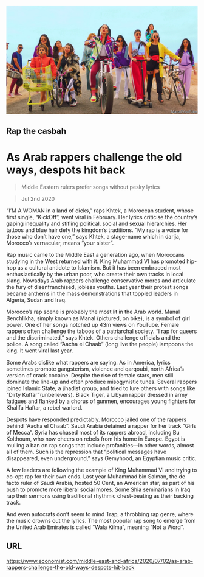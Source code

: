 ![](./images/20200704_MAP002_0.jpg)

## Rap the casbah

# As Arab rappers challenge the old ways, despots hit back

> Middle Eastern rulers prefer songs without pesky lyrics

> Jul 2nd 2020

“I’M A WOMAN in a land of dicks,” raps Khtek, a Moroccan student, whose first single, “KickOff”, went viral in February. Her lyrics criticise the country’s gaping inequality and stifling political, social and sexual hierarchies. Her tattoos and blue hair defy the kingdom’s traditions. “My rap is a voice for those who don’t have one,” says Khtek, a stage-name which in darija, Morocco’s vernacular, means “your sister”.

Rap music came to the Middle East a generation ago, when Moroccans studying in the West returned with it. King Muhammad VI has promoted hip-hop as a cultural antidote to Islamism. But it has been embraced most enthusiastically by the urban poor, who create their own tracks in local slang. Nowadays Arab rappers challenge conservative mores and articulate the fury of disenfranchised, jobless youths. Last year their protest songs became anthems in the mass demonstrations that toppled leaders in Algeria, Sudan and Iraq.

Morocco’s rap scene is probably the most lit in the Arab world. Manal Benchlikha, simply known as Manal (pictured, on bike), is a symbol of girl power. One of her songs notched up 43m views on YouTube. Female rappers often challenge the taboos of a patriarchal society. “I rap for queers and the discriminated,” says Khtek. Others challenge officials and the police. A song called “Aacha el Chaab” (long live the people) lampoons the king. It went viral last year.

Some Arabs dislike what rappers are saying. As in America, lyrics sometimes promote gangsterism, violence and qarqoubi, north Africa’s version of crack cocaine. Despite the rise of female stars, men still dominate the line-up and often produce misogynistic tunes. Several rappers joined Islamic State, a jihadist group, and tried to lure others with songs like “Dirty Kuffar”(unbelievers). Black Tiger, a Libyan rapper dressed in army fatigues and flanked by a chorus of gunmen, encourages young fighters for Khalifa Haftar, a rebel warlord.

Despots have responded predictably. Morocco jailed one of the rappers behind “Aacha el Chaab”. Saudi Arabia detained a rapper for her track “Girls of Mecca”. Syria has chased most of its rappers abroad, including Bu Kolthoum, who now cheers on rebels from his home in Europe. Egypt is mulling a ban on rap songs that include profanities—in other words, almost all of them. Such is the repression that “political messages have disappeared, even underground,” says Gemyhood, an Egyptian music critic.

A few leaders are following the example of King Muhammad VI and trying to co-opt rap for their own ends. Last year Muhammad bin Salman, the de facto ruler of Saudi Arabia, hosted 50 Cent, an American star, as part of his push to promote more liberal social mores. Some Shia seminarians in Iraq rap their sermons using traditional rhythmic chest-beating as their backing track.

And even autocrats don’t seem to mind Trap, a throbbing rap genre, where the music drowns out the lyrics. The most popular rap song to emerge from the United Arab Emirates is called “Wala Kilma”, meaning “Not a Word”.

## URL

https://www.economist.com/middle-east-and-africa/2020/07/02/as-arab-rappers-challenge-the-old-ways-despots-hit-back
